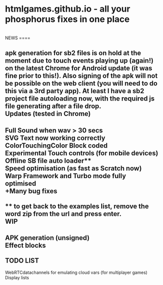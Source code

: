 # htmlgames.github.io - all your phosphorus fixes in one place
<br>
NEWS
====

apk generation for sb2 files is on hold at the moment due to touch events playing up (again!) on the latest Chrome for Android update (it was fine prior to this!). Also signing of the apk will not be possible on the web client (you will need to do this via a 3rd party app). At least I have a sb2 project file autoloading now, with the required js file generating after a file drop.
<br>
Updates (tested in Chrome)
--------------------------

Full Sound when wav > 30 secs<br>
SVG Text now working correctly<br>
ColorTouchingColor Block coded<br>
Experimental Touch controls (for mobile devices)<br>
Offline SB file auto loader**<br>
Speed optimisation (as fast as Scratch now)<br>
Warp Framework and Turbo mode fully optimised<br>
+Many bug fixes<br>
<br>
** to get back to the examples list, remove the word zip from the url and press enter.
<br>
WIP
---

APK generation (unsigned)<br>
Effect blocks<br>
<br>
TODO LIST
--------

WebRTCdatachannels for emulating cloud vars (for multiplayer games)<br>
Display lists<br>
<br>


